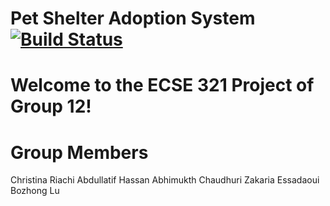 # Pet Shelter Adoption System [![Build Status](https://travis-ci.com/McGill-ECSE321-Winter2020/project-group-12.svg?token=4AcveMz5FumXG2yhkiT1&branch=master)](https://travis-ci.com/McGill-ECSE321-Winter2020/project-group-12)

# Welcome to the ECSE 321 Project of Group 12! 
# Group Members 
Christina Riachi
Abdullatif Hassan
Abhimukth Chaudhuri 
Zakaria Essadaoui 
Bozhong Lu 
